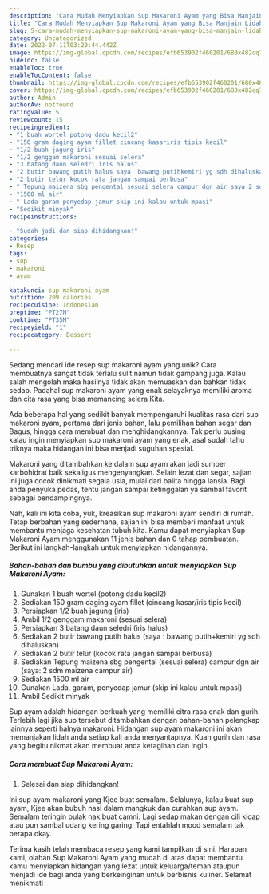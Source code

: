 ```yaml
---
description: "Cara Mudah Menyiapkan Sup Makaroni Ayam yang Bisa Manjain Lidah"
title: "Cara Mudah Menyiapkan Sup Makaroni Ayam yang Bisa Manjain Lidah"
slug: 5-cara-mudah-menyiapkan-sup-makaroni-ayam-yang-bisa-manjain-lidah
category: Uncategorized
date: 2022-07-11T03:20:44.442Z
image: https://img-global.cpcdn.com/recipes/efb653902f460201/680x482cq70/sup-makaroni-ayam-foto-resep-utama.jpg
hideToc: false
enableToc: true
enableTocContent: false
thumbnail: https://img-global.cpcdn.com/recipes/efb653902f460201/680x482cq70/sup-makaroni-ayam-foto-resep-utama.jpg
cover: https://img-global.cpcdn.com/recipes/efb653902f460201/680x482cq70/sup-makaroni-ayam-foto-resep-utama.jpg
author: Admin
authorAv: notfound
ratingvalue: 5
reviewcount: 15
recipeingredient:
- "1 buah wortel potong dadu kecil2"
- "150 gram daging ayam fillet cincang kasariris tipis kecil"
- "1/2 buah jagung iris"
- "1/2 genggam makaroni sesuai selera"
- "3 batang daun seledri iris halus"
- "2 butir bawang putih halus saya  bawang putihkemiri yg sdh dihaluskan"
- "2 butir telur kocok rata jangan sampai berbusa"
- " Tepung maizena sbg pengental sesuai selera campur dgn air saya 2 sdm maizena campur air"
- "1500 ml air"
- " Lada garam penyedap jamur skip ini kalau untuk mpasi"
- "Sedikit minyak"
recipeinstructions:

- "Sudah jadi dan siap dihidangkan!"
categories:
- Resep
tags:
- sup
- makaroni
- ayam

katakunci: sup makaroni ayam 
nutrition: 209 calories
recipecuisine: Indonesian
preptime: "PT27M"
cooktime: "PT35M"
recipeyield: "1"
recipecategory: Dessert

---
```





Sedang mencari ide resep sup makaroni ayam yang unik? Cara membuatnya sangat tidak terlalu sulit namun tidak gampang juga. Kalau salah mengolah maka hasilnya tidak akan memuaskan dan bahkan tidak sedap. Padahal sup makaroni ayam yang enak selayaknya memiliki aroma dan cita rasa yang bisa memancing selera Kita.





Ada beberapa hal yang sedikit banyak mempengaruhi kualitas rasa dari sup makaroni ayam, pertama dari jenis bahan, lalu pemilihan bahan segar dan Bagus, hingga cara membuat dan menghidangkannya. Tak perlu pusing kalau ingin menyiapkan sup makaroni ayam yang enak,      asal sudah tahu triknya maka hidangan ini bisa menjadi suguhan spesial.














Makaroni yang ditambahkan ke dalam sup ayam akan jadi sumber karbohidrat baik sekaligus mengenyangkan. Selain lezat dan segar, sajian ini juga cocok dinikmati segala usia, mulai dari balita hingga lansia. Bagi anda penyuka pedas, tentu jangan sampai ketinggalan ya sambal favorit sebagai pendampingnya.






Nah, kali ini kita coba, yuk, kreasikan sup makaroni ayam sendiri di rumah. Tetap berbahan yang sederhana, sajian ini bisa memberi manfaat untuk membantu menjaga kesehatan tubuh kita. Kamu dapat menyiapkan Sup Makaroni Ayam menggunakan 11 jenis bahan dan 0 tahap pembuatan. Berikut ini langkah-langkah untuk menyiapkan hidangannya.

<!--inarticleads1-->

##### Bahan-bahan dan bumbu yang dibutuhkan untuk menyiapkan Sup Makaroni Ayam:

1. Gunakan 1 buah wortel (potong dadu kecil2)
1. Sediakan 150 gram daging ayam fillet (cincang kasar/iris tipis kecil)
1. Persiapkan 1/2 buah jagung (iris)
1. Ambil 1/2 genggam makaroni (sesuai selera)
1. Persiapkan 3 batang daun seledri (iris halus)
1. Sediakan 2 butir bawang putih halus (saya : bawang putih+kemiri yg sdh dihaluskan)
1. Sediakan 2 butir telur (kocok rata jangan sampai berbusa)
1. Sediakan  Tepung maizena sbg pengental (sesuai selera) campur dgn air (saya: 2 sdm maizena campur air)
1. Sediakan 1500 ml air
1. Gunakan  Lada, garam, penyedap jamur (skip ini kalau untuk mpasi)
1. Ambil Sedikit minyak


Sup ayam adalah hidangan berkuah yang memiliki citra rasa enak dan gurih. Terlebih lagi jika sup tersebut ditambahkan dengan bahan-bahan pelengkap lainnya seperti halnya makaroni. Hidangan sup ayam makaroni ini akan memanjakan lidah anda setiap kali anda menyantapnya. Kuah gurih dan rasa yang begitu nikmat akan membuat anda ketagihan dan ingin. 

<!--inarticleads2-->

##### Cara membuat Sup Makaroni Ayam:


1. Selesai dan siap dihidangkan!

Ini sup ayam makaroni yang Kjee buat semalam. Selalunya, kalau buat sup ayam, Kjee akan bubuh nasi dalam mangkuk dan curahkan sup ayam. Semalam teringin pulak nak buat camni. Lagi sedap makan dengan cili kicap atau pun sambal udang kering garing. Tapi entahlah mood semalam tak berapa okay. 

Terima kasih telah membaca resep yang kami tampilkan di sini. Harapan kami, olahan Sup Makaroni Ayam yang mudah di atas dapat membantu kamu menyiapkan hidangan yang lezat untuk keluarga/teman ataupun menjadi ide bagi anda yang berkeinginan untuk berbisnis kuliner. Selamat menikmati
